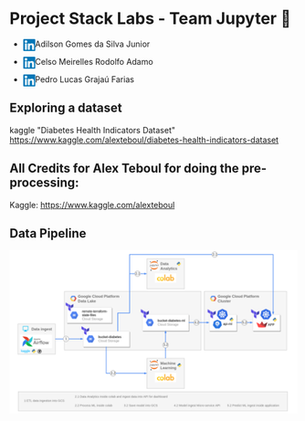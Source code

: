# Project Stack Labs - Team Jupyter 🚀

* Adilson Gomes da Silva Junior<a href="https://www.linkedin.com/in/adilson-silva-junior"><img align="left" src="https://github.com/AdilsonSilvaJr/jupyterstack/blob/94e1e071b4f341a4c5cc59ae51854577ec8ad74b/images/linkedin.svg" alt="icon | LinkedIn" width="21px"/></a>

* Celso Meirelles Rodolfo Adamo<a href="https://www.linkedin.com/in/celso-adamo-48773356"><img align="left" src="https://github.com/AdilsonSilvaJr/jupyterstack/blob/94e1e071b4f341a4c5cc59ae51854577ec8ad74b/images/linkedin.svg" alt="icon | LinkedIn" width="21px"/></a>

* Pedro Lucas Grajaú Farias<a href="https://www.linkedin.com/in/p217"><img align="left" src="https://github.com/AdilsonSilvaJr/jupyterstack/blob/94e1e071b4f341a4c5cc59ae51854577ec8ad74b/images/linkedin.svg" alt="icon | LinkedIn" width="21px"/></a>

## Exploring a dataset
kaggle "Diabetes Health Indicators Dataset"
https://www.kaggle.com/alexteboul/diabetes-health-indicators-dataset

## All Credits for Alex Teboul for doing the pre-processing:
Kaggle: https://www.kaggle.com/alexteboul

## Data Pipeline

![Data pipeline](/images/pipeline.png)
